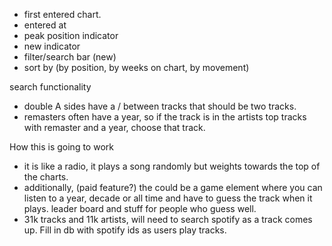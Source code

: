 - first entered chart.
- entered at
- peak position indicator
- new indicator
- filter/search bar (new)
- sort by (by position, by weeks on chart, by movement)



search functionality
- double A sides have a / between tracks that should be two tracks.
- remasters often have a year, so if the track is in the artists top tracks with remaster and a year, choose that track.



How this is going to work

- it is like a radio, it plays a song randomly but weights towards the top of the charts.
- additionally, (paid feature?) the could be a game element where you can listen to a year, decade or all time and have to guess the track when it plays. leader board and stuff for people who guess well.
- 31k tracks and 11k artists, will need to search spotify as a track comes up. Fill in db with spotify ids as users play tracks.

